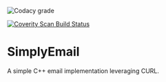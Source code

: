 ![Codacy grade](https://img.shields.io/codacy/grade/ee40293144e94e879770c6038540808e?style=for-the-badge)

<a href="https://scan.coverity.com/projects/nealepetrillo-simplyemail">
  <img alt="Coverity Scan Build Status"
       src="https://scan.coverity.com/projects/20189/badge.svg"/>
</a>

# SimplyEmail
A simple C++ email implementation leveraging CURL. 
